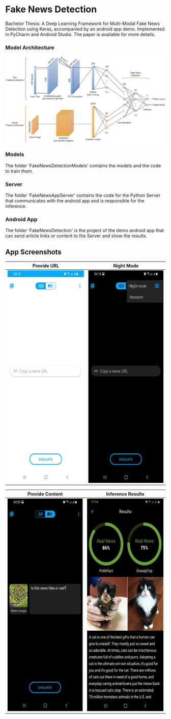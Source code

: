 # Fake News Detection
Bachelor Thesis: A Deep Learning Framework for Multi-Modal Fake News Detection using Keras, accompanied by an android app demo. Implemented in PyCharm and Android Studio.
The paper is available for more details.

### Model Architecture
<img src="./model.png">

### Models
The folder 'FakeNewsDetectionModels' contains the models and the code to train them.

### Server
The folder 'FakeNewsAppServer' contains the code for the Python Server that communicates with the android app and is responsible for the inference.

### Android App
The folder 'FakeNewsDetection' is the project of the demo android app that can send article links or content to the Server and show the results.

## App Screenshots
Provide URL            |  Night Mode
:-------------------------:|:-------------------------:
<img src="./scr1.jpg"  width="350" height="667"> | <img src="/scr2.jpg"  width="350" height="667"/>

Provide Content        | Inference Results
:-------------------------:|:-------------------------:
<img src="/scr3.jpg"  width="350" height="667"/>  |  <img src="/scr4.jpg"  width="350" height="667"/> 
